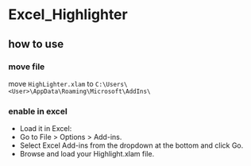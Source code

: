 # Excel_Highlighter


## how to use 
### move file 
move `HighLighter.xlam`
to `C:\Users\<User>\AppData\Roaming\Microsoft\AddIns\`

### enable in excel
* Load it in Excel:
* Go to File > Options > Add-ins.
* Select Excel Add-ins from the dropdown at the bottom and click Go.
* Browse and load your Highlight.xlam file.